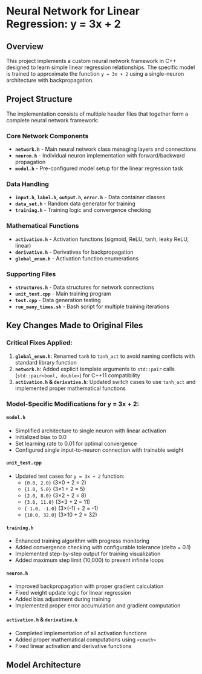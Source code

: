 # Neural Network for Linear Regression: y = 3x + 2

## Overview
This project implements a custom neural network framework in C++ designed to learn simple linear regression relationships. The specific model is trained to approximate the function `y = 3x + 2` using a single-neuron architecture with backpropagation.

## Project Structure
The implementation consists of multiple header files that together form a complete neural network framework:

### Core Network Components
- **`network.h`** - Main neural network class managing layers and connections
- **`neuron.h`** - Individual neuron implementation with forward/backward propagation
- **`model.h`** - Pre-configured model setup for the linear regression task

### Data Handling
- **`input.h`**, **`label.h`**, **`output.h`**, **`error.h`** - Data container classes
- **`data_set.h`** - Random data generator for training
- **`training.h`** - Training logic and convergence checking

### Mathematical Functions
- **`activation.h`** - Activation functions (sigmoid, ReLU, tanh, leaky ReLU, linear)
- **`derivative.h`** - Derivatives for backpropagation
- **`global_enum.h`** - Activation function enumerations

### Supporting Files
- **`structures.h`** - Data structures for network connections
- **`unit_test.cpp`** - Main training program
- **`test.cpp`** - Data generation testing
- **`run_many_times.sh`** - Bash script for multiple training iterations

## Key Changes Made to Original Files

### Critical Fixes Applied:
1. **`global_enum.h`**: Renamed `tanh` to `tanh_act` to avoid naming conflicts with standard library function
2. **`network.h`**: Added explicit template arguments to `std::pair` calls (`std::pair<bool, double>`) for C++11 compatibility
3. **`activation.h` & `derivative.h`**: Updated switch cases to use `tanh_act` and implemented proper mathematical functions

### Model-Specific Modifications for y = 3x + 2:

#### `model.h`
- Simplified architecture to single neuron with linear activation
- Initialized bias to 0.0
- Set learning rate to 0.01 for optimal convergence
- Configured single input-to-neuron connection with trainable weight

#### `unit_test.cpp`
- Updated test cases for `y = 3x + 2` function:
  - `{0.0, 2.0}` (3×0 + 2 = 2)
  - `{1.0, 5.0}` (3×1 + 2 = 5)
  - `{2.0, 8.0}` (3×2 + 2 = 8)
  - `{3.0, 11.0}` (3×3 + 2 = 11)
  - `{-1.0, -1.0}` (3×(-1) + 2 = -1)
  - `{10.0, 32.0}` (3×10 + 2 = 32)

#### `training.h`
- Enhanced training algorithm with progress monitoring
- Added convergence checking with configurable tolerance (delta = 0.1)
- Implemented step-by-step output for training visualization
- Added maximum step limit (10,000) to prevent infinite loops

#### `neuron.h`
- Improved backpropagation with proper gradient calculation
- Fixed weight update logic for linear regression
- Added bias adjustment during training
- Implemented proper error accumulation and gradient computation

#### `activation.h` & `derivative.h`
- Completed implementation of all activation functions
- Added proper mathematical computations using `<cmath>`
- Fixed linear activation and derivative functions

## Model Architecture